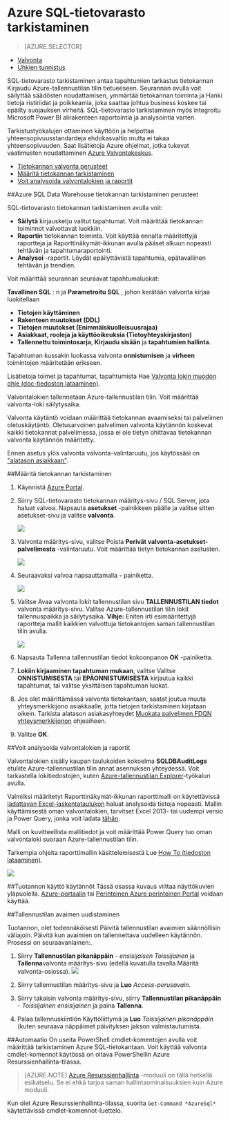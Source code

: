 <properties
   pageTitle="Azure SQL-tietovarasto tarkistaminen | Microsoft Azure"
   description="Azure SQL-tietovarasto tarkistaminen käytön aloittaminen"
   services="sql-data-warehouse"
   documentationCenter=""
   authors="ronortloff"
   manager="barbkess"
   editor=""/>

<tags
   ms.service="sql-data-warehouse"
   ms.workload="data-management"
   ms.tgt_pltfrm="na"
   ms.devlang="na"
   ms.topic="article"
   ms.date="09/24/2016" 
   ms.author="rortloff;barbkess;sonyama"/>

# <a name="auditing-in-azure-sql-data-warehouse"></a>Azure SQL-tietovarasto tarkistaminen

> [AZURE.SELECTOR]
- [Valvonta](sql-data-warehouse-auditing-overview.md)
- [Uhkien tunnistus](sql-data-warehouse-security-threat-detection.md)

SQL-tietovarasto tarkistaminen antaa tapahtumien tarkastus tietokannan Kirjaudu Azure-tallennustilan tilin tietueeseen. Seurannan avulla voit säilyttää säädösten noudattamisen, ymmärtää tietokannan toiminta ja Hanki tietoja ristiriidat ja poikkeamia, joka saattaa johtua business koskee tai epäilty suojauksen virheitä. SQL-tietovarasto tarkistaminen myös integroitu Microsoft Power BI alirakenteen raportointia ja analysointia varten.

Tarkistustyökalujen ottaminen käyttöön ja helpottaa yhteensopivuusstandardeja ehdokasvaltio mutta ei takaa yhteensopivuuden. Saat lisätietoja Azure ohjelmat, jotka tukevat vaatimusten noudattaminen <a href="http://azure.microsoft.com/support/trust-center/compliance/" target="_blank">Azure Valvontakeskus</a>.

+ [Tietokannan valvonta perusteet]
+ [Määritä tietokannan tarkistaminen]
+ [Voit analysoida valvontalokien ja raportit]

##<a id="subheading-1"></a>Azure SQL Data Warehouse tietokannan tarkistaminen perusteet


SQL-tietovarasto tietokannan tarkistaminen avulla voit:

- **Säilytä** kirjausketju valitut tapahtumat. Voit määrittää tietokannan toiminnot valvottavat luokkiin.
- **Raportin** tietokannan toiminta. Voit käyttää ennalta määritettyjä raportteja ja Raporttinäkymät-ikkunan avulla pääset alkuun nopeasti tehtävän ja tapahtumaraportointi.
- **Analysoi** -raportit. Löydät epäilyttävistä tapahtumia, epätavallinen tehtävän ja trendien.

Voit määrittää seurannan seuraavat tapahtumaluokat:

**Tavallinen SQL** : n ja **Parametroitu SQL** , johon kerätään valvonta kirjaa luokitellaan  

- **Tietojen käyttäminen**
- **Rakenteen muutokset (DDL)**
- **Tietojen muutokset (Enimmäiskuolleisuusrajaa)**
- **Asiakkaat, rooleja ja käyttöoikeuksia (Tietoyhteyskirjaston)**
- **Tallennettu toimintosarja**, **Kirjaudu sisään** ja **tapahtumien hallinta**.

Tapahtuman kussakin luokassa valvonta **onnistumisen** ja **virheen** toimintojen määritetään erikseen.

Lisätietoja toimet ja tapahtumat, tapahtumista Hae <a href="http://go.microsoft.com/fwlink/?LinkId=506733" target="_blank">Valvonta lokin muodon ohje (doc-tiedoston lataaminen)</a>.

Valvontalokien tallennetaan Azure-tallennustilan tilin. Voit määrittää valvonta-loki säilytysaika.

Valvonta käytäntö voidaan määrittää tietokannan avaamiseksi tai palvelimen oletuskäytäntö. Oletusarvoinen palvelimen valvonta käytännön koskevat kaikki tietokannat palvelimessa, jossa ei ole tietyn ohittavaa tietokannan valvonta käytännön määritetty.

Ennen asetus ylös valvonta valvonta-valintaruutu, jos käytössäsi on ["alatason asiakkaan"](sql-data-warehouse-auditing-downlevel-clients.md).


##<a id="subheading-2"></a>Määritä tietokannan tarkistaminen

1. Käynnistä <a href="https://portal.azure.com" target="_blank">Azure Portal</a>.

2. Siirry SQL-tietovarasto tietokannan määritys-sivu / SQL Server, jota haluat valvoa. Napsauta **asetukset** -painikkeen päälle ja valitse sitten asetukset-sivu ja valitse **valvonta**.

    ![][1]

3. Valvonta määritys-sivu, valitse Poista **Perivät valvonta-asetukset-palvelimesta** -valintaruutu. Voit määrittää tietyn tietokannan asetusten.

    ![][2]

4. Seuraavaksi valvoa napsauttamalla **-** painiketta.

    ![][3]

5. Valitse Avaa valvonta lokit tallennustilan sivu **TALLENNUSTILAN tiedot** valvonta määritys-sivu. Valitse Azure-tallennustilan tilin lokit tallennuspaikka ja säilytysaika. **Vihje:** Eniten irti esimääritettyjä raportteja mallit kaikkien valvottuja tietokantojen saman tallennustilan tilin avulla.

    ![][4]

6. Napsauta Tallenna tallennustilan tiedot kokoonpanon **OK** -painiketta.


7. **Lokiin kirjaaminen tapahtuman mukaan**, valitse Valitse **ONNISTUMISESTA** tai **EPÄONNISTUMISESTA** kirjautua kaikki tapahtumat, tai valitse yksittäisen tapahtuman luokat.


8. Jos olet määrittämässä valvonta tietokantaan, saatat joutua muuta yhteysmerkkijono asiakkaalle, jotta tietojen tarkistaminen kirjataan oikein. Tarkista alatason asiakasyhteydet [Muokata palvelimen FDQN yhteysmerkkijonon](sql-data-warehouse-auditing-downlevel-clients.md) ohjeaiheen.

9. Valitse **OK**.


##<a id="subheading-3">Voit analysoida valvontalokien ja raportit</a>

Valvontalokien sisälly kaupan taulukoiden kokoelma **SQLDBAuditLogs** etuliite Azure-tallennustilan tilin annat asennuksen yhteydessä. Voit tarkastella lokitiedostojen, kuten <a href="http://azurestorageexplorer.codeplex.com/" target="_blank">Azure-tallennustilan Explorer</a>-työkalun avulla.

Valmiiksi määritetyt Raporttinäkymät-ikkunan raporttimalli on käytettävissä <a href="http://go.microsoft.com/fwlink/?LinkId=403540" target="_blank">ladattavan Excel-laskentataulukon</a> haluat analysoida tietoja nopeasti. Mallin käyttämisestä oman valvontalokien, tarvitset Excel 2013- tai uudempi versio ja Power Query, jonka voit ladata <a href="http://www.microsoft.com/download/details.aspx?id=39379">tähän</a>.

Malli on kuvitteellista mallitiedot ja voit määrittää Power Query tuo oman valvontaloki suoraan Azure-tallennustilan tilin.

Tarkempia ohjeita raporttimallin käsittelemisestä Lue <a href="http://go.microsoft.com/fwlink/?LinkId=506731">How To (tiedoston lataaminen)</a>.

![][5]


##<a id="subheading-4">Tuotannon käyttö käytännöt</a>
Tässä osassa kuvaus viittaa näyttökuvien yläpuolella. <a href="https://portal.azure.com" target="_blank">Azure-portaalin</a> tai <a href= "https://manage.windowsazure.com/" target="_bank">Perinteinen Azure perinteinen Portal</a> voidaan käyttää.


##<a id="subheading-5"></a>Tallennustilan avaimen uudistaminen

Tuotannon, olet todennäköisesti Päivitä tallennustilan avaimien säännöllisin väliajoin. Päivitä kun avaimien on tallennettava uudelleen käytännön. Prosessi on seuraavanlainen:.


1. Siirry **Tallennustilan pikanäppäin** - *ensisijaisen* *Toissijainen* ja **Tallenna**valvonta määritys-sivu (edellä kuvatulla tavalla Määritä valvonta-osiossa).
![][4]
2. Siirry tallennustilan määritys-sivu ja **Luo** *Access-perusavain*.

3. Siirry takaisin valvonta määritys-sivu, siirry **Tallennustilan pikanäppäin** - *Toissijainen* *ensisijainen* ja paina **Tallenna**.

4. Palaa tallennuskiintiön Käyttöliittymä ja **Luo** *Toissijainen pikanäppäin* (kuten seuraava näppäimet päivityksen jakson valmistautumista.

##<a id="subheading-6"></a>Automaatio
On useita PowerShell cmdlet-komentojen avulla voit määrittää tarkistaminen Azure SQL-tietokantaan. Voit käyttää valvonta cmdlet-komennot käytössä on oltava PowerShellin Azure Resurssienhallinta-tilassa.

> [AZURE.NOTE] [Azure Resurssienhallinta](https://msdn.microsoft.com/library/dn654592.aspx) -moduuli on tällä hetkellä esikatselu. Se ei ehkä tarjoa saman hallintaominaisuuksien kuin Azure moduuli.

Kun olet Azure Resurssienhallinta-tilassa, suorita `Get-Command *AzureSql*` käytettävissä cmdlet-komennot-luettelo.


<!--Anchors-->
[Tietokannan valvonta perusteet]: #subheading-1
[Määritä tietokannan tarkistaminen]: #subheading-2
[Voit analysoida valvontalokien ja raportit]: #subheading-3


<!--Image references-->
[1]: ./media/sql-data-warehouse-auditing-overview/sql-data-warehouse-auditing.png
[2]: ./media/sql-data-warehouse-auditing-overview/sql-data-warehouse-auditing-inherit.png
[3]: ./media/sql-data-warehouse-auditing-overview/sql-data-warehouse-auditing-enable.png
[4]: ./media/sql-data-warehouse-auditing-overview/sql-data-warehouse-auditing-storage-account.png
[5]: ./media/sql-data-warehouse-auditing-overview/sql-data-warehouse-auditing-dashboard.png


<!--Link references-->
